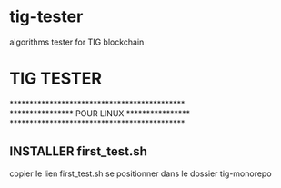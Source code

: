 # tig-tester
algorithms tester for TIG blockchain 
<H1>TIG TESTER</H1>
********************************************<br/>
**************** POUR LINUX ****************  
********************************************  

<h2>INSTALLER first_test.sh</h2>
copier le lien first_test.sh
se positionner dans le dossier tig-monorepo

